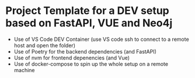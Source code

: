 # Project Template for a DEV setup based on FastAPI, VUE and Neo4j

- Use of VS Code DEV Container (use VS code ssh to connect to a remote host and open the folder)
- Use of Poetry for the backend dependencies (and FastAPI)
- Use of nvm for frontend depenencies (and Vue)
- Use of docker-compose to spin up the whole setup on a remote machine
